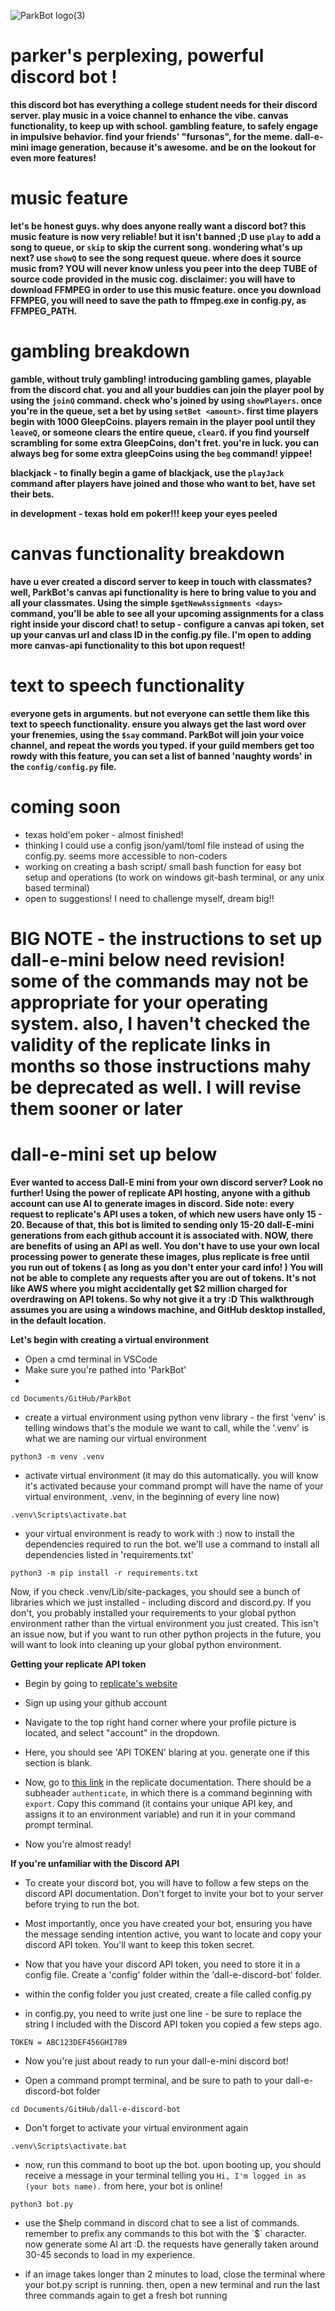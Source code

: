 ![ParkBot logo(3)](https://github.com/parker-g/ParkBot/assets/94263482/edfbdf37-3d3d-456b-b393-a717b75816f5)

# parker's perplexing, powerful discord bot !

**this discord bot has everything a college student needs for their discord server. play music in a voice channel to enhance the vibe. canvas functionality, to keep up with school. gambling feature, to safely engage in impulsive behavior. find your friends' "fursonas", for the meme. dall-e-mini image generation, because it's awesome. and be on the lookout for even more features!**

# music feature
**let's be honest guys. why does anyone really want a discord bot? this music feature is now very reliable! but it isn't banned ;D use `play` to add a song to queue, or `skip` to skip the current song. wondering what's up next? use `showQ` to see the song request queue. where does it source music from? YOU will never know unless you peer into the deep TUBE of source code provided in the music cog. disclaimer: you will have to download FFMPEG in order to use this music feature. once you download FFMPEG, you will need to save the path to ffmpeg.exe in config.py, as FFMPEG_PATH.**

# gambling breakdown
**gamble, without truly gambling! introducing gambling games, playable from the discord chat. you and all your buddies can join the player pool by using the `joinQ` command. check who's joined by using `showPlayers`. once you're in the queue, set a bet by using  `setBet <amount>`. first time players begin with 1000 GleepCoins. players remain in the player pool until they `leaveQ`, or someone clears the entire queue, `clearQ`. if you find yourself scrambling for some extra GleepCoins, don't fret. you're in luck. you can always beg for some extra gleepCoins using the `beg` command! yippee!**

**blackjack - to finally begin a game of blackjack, use the `playJack` command after players have joined and those who want to bet, have set their bets.**

**in development - texas hold em poker!!! keep your eyes peeled**

# canvas functionality breakdown
**have u ever created a discord server to keep in touch with classmates? well, ParkBot's canvas api functionality is here to bring value to you and all your classmates. Using the simple ```$getNewAssignments <days>``` command, you'll be able to see all your upcoming assignments for a class right inside your discord chat! to setup - configure a canvas api token, set up your canvas url and class ID in the config.py file. I'm open to adding more canvas-api functionality to this bot upon request!**

# text to speech functionality
**everyone gets in arguments. but not everyone can settle them like this text to speech functionality. ensure you always get the last word over your frenemies, using the `$say` command. ParkBot will join your voice channel, and repeat the words you typed. if your guild members get too rowdy with this feature, you can set a list of banned 'naughty words' in the `config/config.py` file.**

# coming soon
* texas hold'em poker - almost finished!
* thinking I could use a config json/yaml/toml file instead of using the config.py. seems more accessible to non-coders
* working on creating a bash script/ small bash function for easy bot setup and operations (to work on windows git-bash terminal, or any unix based terminal)
* open to suggestions! I need to challenge myself, dream big!!

# BIG NOTE - the instructions to set up dall-e-mini below need revision! some of the commands may not be appropriate for your operating system. also, I haven't checked the validity of the replicate links in months so those instructions mahy be deprecated as well. I will revise them sooner or later

# dall-e-mini set up below

**Ever wanted to access Dall-E mini from your own discord server? Look no further! Using the power of replicate API hosting, anyone with a github account can use AI to generate images in discord. Side note: every request to replicate's API uses a token, of which new users have only 15 - 20. Because of that, this bot is limited to sending only 15-20 dall-E-mini generations from each github account it is associated with. NOW, there are benefits of using an API as well. You don't have to use your own local processing power to generate these images, plus replicate is free until you run out of tokens ( as long as you don't enter your card info! ) You will not be able to complete any requests after you are out of tokens. It's not like AWS where you might accidentally get $2 million charged for overdrawing on API tokens. So why not give it a try :D This walkthrough assumes you are using a windows machine, and GitHub desktop installed, in the default location.**

**Let's begin with creating a virtual environment**
* Open a cmd terminal in VSCode
* Make sure you're pathed into 'ParkBot'
* 
```cd Documents/GitHub/ParkBot```

* create a virtual environment using python venv library - the first 'venv' is telling windows that's the module we want to call, while the '.venv' is what we are naming our virtual environment

```python3 -m venv .venv```
* activate virtual environment (it may do this automatically. you will know it's activated because your command prompt will have the name of your virtual environment, .venv, in the beginning of every line now)

```.venv\Scripts\activate.bat```

* your virtual environment is ready to work with :) now to install the dependencies required to run the bot. we'll use a command to install all dependencies listed in 'requirements.txt'  

```python3 -m pip install -r requirements.txt```  

Now, if you check .venv/Lib/site-packages, you should see a bunch of libraries which we just installed - including discord and discord.py. If you don't, you probably installed your requirements to your global python environment rather than the virtual environment you just created. This isn't an issue now, but if you want to run other python projects in the future, you will want to look into cleaning up your global python environment. 

**Getting your replicate API token**
* Begin by going to [replicate's website](https://www.replicate.com)

* Sign up using your github account

* Navigate to the top right hand corner where your profile picture is located, and select "account" in the dropdown. 

* Here, you should see 'API TOKEN' blaring at you. generate one if this section is blank.

* Now, go to [this link](https://replicate.com/docs/get-started/python) in the replicate documentation. There should be a subheader `authenticate`, in which there is a command beginning with `export`. Copy this command (it contains your unique API key, and assigns it to an environment variable) and run it in your command prompt terminal. 

* Now you're almost ready!

**If you're unfamiliar with the Discord API**

* To create your discord bot, you will have to follow a few steps on the discord API documentation. Don't forget to invite your bot to your server before trying to run the bot. 

* Most importantly, once you have created your bot, ensuring you have the message sending intention active, you want to locate and copy your discord API token. You'll want to keep this token secret.

* Now that you have your discord API token, you need to store it in a config file. Create a 'config' folder within the 'dall-e-discord-bot' folder. 

* within the config folder you just created, create a file called config.py

* in config.py, you need to write just one line - be sure to replace the string I included with the Discord API token you copied a few steps ago. 

```TOKEN = ABC123DEF456GHI789```

* Now you're just about ready to run your dall-e-mini discord bot!

* Open a command prompt terminal, and be sure to path to your dall-e-discord-bot folder

```cd Documents/GitHub/dall-e-discord-bot```
* Don't forget to activate your virtual environment again

```.venv\Scripts\activate.bat```

* now, run this command to boot up the bot. upon booting up, you should receive a message in your terminal telling you `Hi, I'm logged in as (your bots name).` from here, your bot is online!

```python3 bot.py```

* use the $help command in discord chat to see a list of commands. remember to prefix any commands to this bot with the `$` character. now generate some AI art :D. the requests have generally taken around 30-45 seconds to load in my experience. 

* if an image takes longer than 2 minutes to load, close the terminal where your bot.py script is running. then, open a new terminal and run the last three commands again to get a fresh bot running
